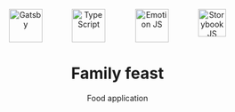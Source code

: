 <p align="center" style="display: flex; justify-content: space-between; max-width:390px; margin-left: auto; margin-right: auto;">
  <a href="https://www.gatsbyjs.org">
    <img alt="Gatsby" src="https://cdn.svgporn.com/logos/gatsby.svg" width="60" />
  </a>
  <a href="https://www.typescriptlang.org">
    <img alt="TypeScript" src="https://cloud.githubusercontent.com/assets/3449303/18765110/8c5c603e-8114-11e6-9166-554b0face27b.png" width="60" />
  </a>
  <a href="https://emotion.sh">
    <img alt="Emotion JS" src="https://camo.githubusercontent.com/209bdea972b9b6ef90220c59ecbe66d35ffefa8a/68747470733a2f2f63646e2e7261776769742e636f6d2f746b6834342f656d6f74696f6e2f6d61737465722f656d6f74696f6e2e706e67" width="60" />
  </a>
  <a href="https://storybook.js.org">
    <img alt="Storybook JS" src="https://raw.githubusercontent.com/react-theming/storybook-addon-material-ui/master/docs/logos/Storybook.png" width="50" />
  </a>
</p>

<h1 style="text-align:center">Family feast</h1>
<p style="text-align:center;">Food application</p>
